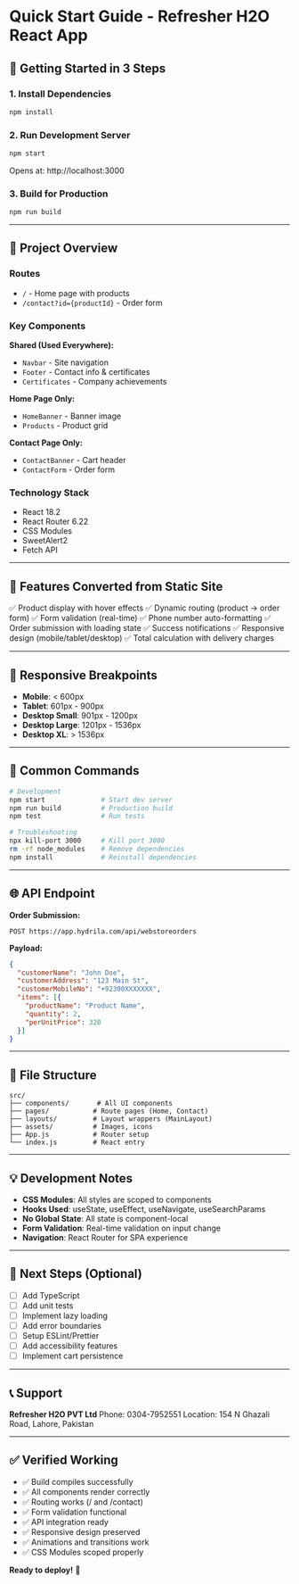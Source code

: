 # Quick Start Guide - Refresher H2O React App

## 🚀 Getting Started in 3 Steps

### 1. Install Dependencies
```bash
npm install
```

### 2. Run Development Server
```bash
npm start
```
Opens at: http://localhost:3000

### 3. Build for Production
```bash
npm run build
```

---

## 📁 Project Overview

### Routes
- `/` - Home page with products
- `/contact?id={productId}` - Order form

### Key Components

**Shared (Used Everywhere):**
- `Navbar` - Site navigation
- `Footer` - Contact info & certificates
- `Certificates` - Company achievements

**Home Page Only:**
- `HomeBanner` - Banner image
- `Products` - Product grid

**Contact Page Only:**
- `ContactBanner` - Cart header
- `ContactForm` - Order form

### Technology Stack
- React 18.2
- React Router 6.22
- CSS Modules
- SweetAlert2
- Fetch API

---

## 🎨 Features Converted from Static Site

✅ Product display with hover effects
✅ Dynamic routing (product → order form)
✅ Form validation (real-time)
✅ Phone number auto-formatting
✅ Order submission with loading state
✅ Success notifications
✅ Responsive design (mobile/tablet/desktop)
✅ Total calculation with delivery charges

---

## 📱 Responsive Breakpoints

- **Mobile**: < 600px
- **Tablet**: 601px - 900px
- **Desktop Small**: 901px - 1200px
- **Desktop Large**: 1201px - 1536px
- **Desktop XL**: > 1536px

---

## 🔧 Common Commands

```bash
# Development
npm start              # Start dev server
npm run build          # Production build
npm test               # Run tests

# Troubleshooting
npx kill-port 3000     # Kill port 3000
rm -rf node_modules    # Remove dependencies
npm install            # Reinstall dependencies
```

---

## 🌐 API Endpoint

**Order Submission:**
```
POST https://app.hydrila.com/api/webstoreorders
```

**Payload:**
```json
{
  "customerName": "John Doe",
  "customerAddress": "123 Main St",
  "customerMobileNo": "+92300XXXXXXX",
  "items": [{
    "productName": "Product Name",
    "quantity": 2,
    "perUnitPrice": 320
  }]
}
```

---

## 📂 File Structure

```
src/
├── components/       # All UI components
├── pages/           # Route pages (Home, Contact)
├── layouts/         # Layout wrappers (MainLayout)
├── assets/          # Images, icons
├── App.js           # Router setup
└── index.js         # React entry
```

---

## 💡 Development Notes

- **CSS Modules**: All styles are scoped to components
- **Hooks Used**: useState, useEffect, useNavigate, useSearchParams
- **No Global State**: All state is component-local
- **Form Validation**: Real-time validation on input change
- **Navigation**: React Router for SPA experience

---

## 🎯 Next Steps (Optional)

- [ ] Add TypeScript
- [ ] Add unit tests
- [ ] Implement lazy loading
- [ ] Add error boundaries
- [ ] Setup ESLint/Prettier
- [ ] Add accessibility features
- [ ] Implement cart persistence

---

## 📞 Support

**Refresher H2O PVT Ltd**
Phone: 0304-7952551
Location: 154 N Ghazali Road, Lahore, Pakistan

---

## ✅ Verified Working

- ✅ Build compiles successfully
- ✅ All components render correctly
- ✅ Routing works (/ and /contact)
- ✅ Form validation functional
- ✅ API integration ready
- ✅ Responsive design preserved
- ✅ Animations and transitions work
- ✅ CSS Modules scoped properly

**Ready to deploy!** 🚀

